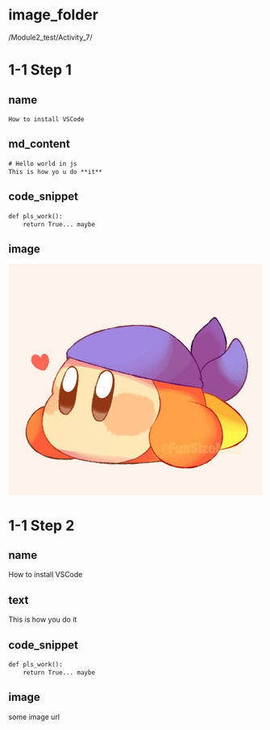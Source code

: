 # image_folder
/Module2_test/Activity_7/

# 1-1 Step 1

## name
```
How to install VSCode
```

## md_content
```
# Hello world in js
This is how yo u do **it**
```

## code_snippet
```
def pls_work():
    return True... maybe
```

## image
![bandanna](images/bandanna.jpg)

# 1-1 Step 2

## name
How to install VSCode

## text
This is how you do it

## code_snippet
```
def pls_work():
    return True... maybe
```

## image
some image url